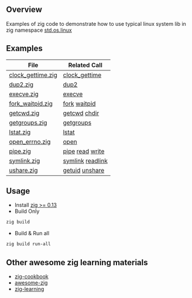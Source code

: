 ## Overview
Examples of zig code to demonstrate how to use typical linux system lib in zig
namespace [std.os.linux](https://ziglang.org/documentation/master/std/#std.os.linux)

## Examples
| File                                       | Related Call |
| ------------------------------------------ | ------------ |
| [clock_gettime.zig](src/clock_gettime.zig) | [clock_gettime](https://ziglang.org/documentation/master/std/#std.os.linux.clock_gettime) |
| [dup2.zig](src/dup2.zig)                   | [dup2](https://ziglang.org/documentation/master/std/#std.os.linux.dup2) |
| [execve.zig](src/execve.zig)               | [execve](https://ziglang.org/documentation/master/std/#std.os.linux.execve) |
| [fork_waitpid.zig](src/fork_waitpid.zig)   | [fork](https://ziglang.org/documentation/master/std/#std.os.linux.fork) [waitpid](https://ziglang.org/documentation/master/std/#std.os.linux.waitpid) |
| [getcwd.zig](src/getcwd.zig)               | [getcwd](https://ziglang.org/documentation/master/std/#std.os.linux.getcwd) [chdir](https://ziglang.org/documentation/master/std/#std.os.linux.chdir) |
| [getgroups.zig](src/getgroups.zig)         | [getgroups](https://ziglang.org/documentation/master/std/#std.os.linux.getgroups) |
| [lstat.zig](src/lstat.zig)                 | [lstat](https://ziglang.org/documentation/master/std/#std.os.linux.lstat) |
| [open_errno.zig](src/open_errno.zig)       | [open](https://ziglang.org/documentation/master/std/#std.os.linux.open) |
| [pipe.zig](src/pipe.zig)                   | [pipe](https://ziglang.org/documentation/master/std/#std.os.linux.pipe) [read](https://ziglang.org/documentation/master/std/#std.os.linux.read) [write](https://ziglang.org/documentation/master/std/#std.os.linux.write) |
| [symlink.zig](src/symlink.zig)             | [symlink](https://ziglang.org/documentation/master/std/#std.os.linux.symlink) [readlink](https://ziglang.org/documentation/master/std/#std.os.linux.readlink) |
| [ushare.zig](src/ushare.zig)               | [getuid](https://ziglang.org/documentation/master/std/#std.os.linux.getuid) [unshare](https://ziglang.org/documentation/master/std/#std.os.linux.unshare) |

## Usage
 * Install [zig >= 0.13](https://ziglang.org/download/)
 * Build Only
```sh
zig build
```
 * Build & Run all
```sh
zig build run-all
```

## Other awesome zig learning materials
 * [zig-cookbook](https://github.com/zigcc/zig-cookbook)
 * [awesome-zig](https://github.com/zigcc/awesome-zig)
 * [zig-learning](https://github.com/zouyee/zig-learning)
